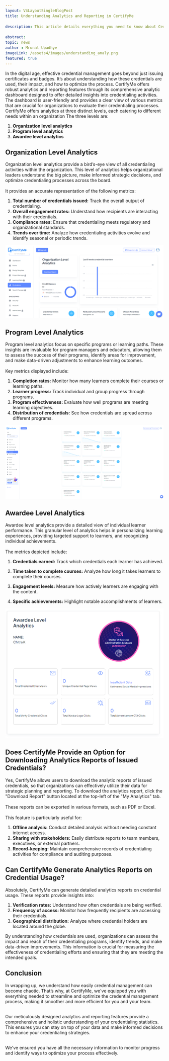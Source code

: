```yaml
---
layout: V4LayoutSingleBlogPost
title: Understanding Analytics and Reporting in CertifyMe

description: This article details everything you need to know about CertifyMe's multi-level analytics, dashboard features, and the ability to download and generate detailed reports on credential usage.

abstract: 
topic: news
author : Mrunal Upadhye
imageLink: /assets4/images/understanding_analy.png
featured: true
---
```



In the digital age, effective credential management goes beyond just issuing certificates and badges. It’s about understanding how these credentials are used, their impact, and how to optimize the process. 
CertifyMe offers robust analytics and reporting features through its comprehensive analytic dashboard designed to offer detailed insights into credentialing activities. The dashboard is user-friendly and provides a clear view of various metrics that are crucial for organizations to evaluate their credentialing processes. 
CertifyMe offers analytics at three distinct levels, each catering to different needs within an organization The three levels are:

1. <b>Organization level analytics </b>
1. <b>Program level analytics</b>
1. <b>Awardee level analytics</b>

## Organization Level Analytics

Organization level analytics provide a bird’s-eye view of all credentialing activities within the organization. This level of analytics helps organizational leaders understand the big picture, make informed strategic decisions, and optimize credentialing processes across the board.
<br>
<br>
It provides an accurate representation of the following metrics:

1. **Total number of credentials issued:** Track the overall output of credentialing.
1. **Overall engagement rates:** Understand how recipients are interacting with their credentials. 
1. **Compliance rates:** Ensure that credentialing meets regulatory and organizational standards. 
1. **Trends over time:** Analyze how credentialing activities evolve and identify seasonal or periodic trends.

<img class="img-fluid r-16" src="/assets4/images/b1_image3.png" alt="Organization level analytics in CertifyMe">


## Program Level Analytics 


Program level analytics focus on specific programs or learning paths. These insights are invaluable for program managers and educators, allowing them to assess the success of their programs, identify areas for improvement, and make data-driven adjustments to enhance learning outcomes. 
<br>
<br>
Key metrics displayed include: 

1. **Completion rates:** Monitor how many learners complete their courses or learning paths.  
1. **Learner progress:** Track individual and group progress through programs.
1. **Program effectiveness:**  Evaluate how well programs are meeting learning objectives. 
1. **Distribution of credentials:** See how credentials are spread across different programs. 

<img class="img-fluid r-16" src="/assets4/images/b1_image2.png" alt="Program level analytics in CertifyMe">

## Awardee Level Analytics 

Awardee level analytics provide a detailed view of individual learner performance. This granular level of analytics helps in personalizing learning experiences, providing targeted support to learners, and recognizing individual achievements. 
<br>
<br>
The metrics depicted include: 

1. **Credentials earned:** Track which credentials each learner has achieved.  
1. **Time taken to complete courses:** Analyze how long it takes learners to complete their courses. 

1. **Engagement levels:** Measure how actively learners are engaging with the content. 
 
1. **Specific achievements:** Highlight notable accomplishments of learners.  

 <img class="img-fluid r-16" src="/assets4/images/b1_image4.png" alt="Awardee level analytics in CertifyMe">
 

## Does CertifyMe Provide an Option for Downloading Analytics Reports of Issued Credentials? 


Yes, CertifyMe allows users to download the analytic reports of issued credentials,  so that organizations can effectively utilize their data for strategic planning and reporting. To download the analytics report, click the "Download Report" button located at the top-left of the "My Analytics" tab.
<br>
<br>
These reports can be exported in various formats, such as PDF or Excel.
<br>
<br>
This feature is particularly useful for: 
 

1. **Offline analysis:** Conduct detailed analysis without needing constant internet access. 
1. **Sharing with stakeholders:** Easily distribute reports to team members, executives, or external partners. 
1. **Record-keeping:** Maintain comprehensive records of credentialing activities for compliance and auditing purposes. 


## Can CertifyMe Generate Analytics Reports on Credential Usage? 

Absolutely, CertifyMe can generate detailed analytics reports on credential usage. These reports provide insights into: 

1. **Verification rates:** Understand how often credentials are being verified. 
1. **Frequency of access:** Monitor how frequently recipients are accessing their credentials. 
1. **Geographical distribution:** Analyze where credential holders are located around the globe. 

By understanding how credentials are used, organizations can assess the impact and reach of their credentialing programs, identify trends, and make data-driven improvements. This information is crucial for measuring the effectiveness of credentialing efforts and ensuring that they are meeting the intended goals.


## Conclusion

In wrapping up, we understand how easily credential management can become chaotic. That’s why, at CertifyMe, we've equipped you with everything needed to streamline and optimize the credential management process, making it smoother and more efficient for you and your team.
<br>
<br>

Our meticulously designed analytics and reporting features provide a comprehensive and holistic understanding of your credentialing statistics. This ensures you can stay on top of your data and make informed decisions to enhance your credentialing strategies.
<br>
<br>

We've ensured you have all the necessary information to monitor progress and identify ways to optimize your process effectively.







